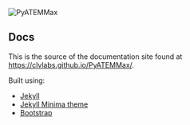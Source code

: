 ![PyATEMMax](https://clvlabs.github.io/PyATEMMax/assets/images/logo.png)

## Docs

This is the source of the documentation site found at https://clvlabs.github.io/PyATEMMax/.

Built using:
* [Jekyll](https://jekyllrb.com/)
* [Jekyll Minima theme](https://github.com/jekyll/minima)
* [Bootstrap](https://getbootstrap.com/)
